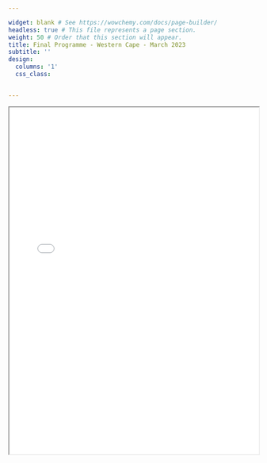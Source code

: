 ```yaml
---

widget: blank # See https://wowchemy.com/docs/page-builder/
headless: true # This file represents a page section.
weight: 50 # Order that this section will appear.
title: Final Programme - Western Cape - March 2023
subtitle: ''
design:
  columns: '1'
  css_class: 


---
```


<iframe src="/uploads/dh-ignite-wc-2023-programme.pdf" width="100%" height="700px">
